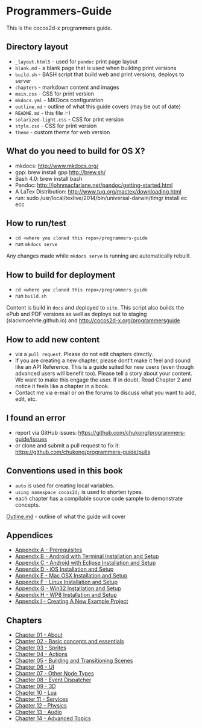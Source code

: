 Programmers-Guide
=================

This is the cocos2d-x programmers guide.


## Directory layout

* `_layout.html5` - used for `pandoc` print page layout
* `blank.md` - a blank page that is used when building print versions
* `build.sh` - BASH script that build web and print versions, deploys to server
* `chapters` - markdown content and images
* `main.css` - CSS for print version
* `mkdocs.yml` - MKDocs configuration
* `outline.md` - outline of what this guide covers (may be out of date)
* `README.md` - this file :-)
* `solarized-light.css` - CSS for print version
* `style.css` - CSS for print version
* `theme` - custom theme for web version

## What do you need to build for OS X?

* mkdocs: http://www.mkdocs.org/
* gpp: brew install gpp http://brew.sh/
* Bash 4.0: brew install bash
* Pandoc: http://johnmacfarlane.net/pandoc/getting-started.html
* A LaTex Distribution: http://www.tug.org/mactex/downloading.html
* run: sudo /usr/local/texlive/2014/bin/universal-darwin/tlmgr install ec ecc

## How to run/test

* `cd <where you cloned this repo>/programmers-guide`
* run `mkdocs serve`

Any changes made while `mkdocs serve` is running are automatically rebuilt.

## How to build for deployment

* `cd <where you cloned this repo>/programmers-guide`
* run `build.sh`

Content is build in `docs` and deployed to `site`. This script also builds the
ePub and PDF versions as well as deploys out to staging (slackmoehrle.github.io)
and http://cocos2d-x.org/programmersguide

## How to add new content

* via a `pull request`. Please do not edit chapters directly.
* If you are creating a new chapter, please dont't make it feel and sound like an API Reference. This is a guide suited for new users (even though advanced users will benefit too). Please tell a story about your content. We want to make this engage the user. If in doubt. Read Chapter 2 and notice it feels like a chapter in a book.
* Contact me via e-mail or on the forums to discuss what you want to add, edit, etc.


## I found an error

* report via GitHub issues: https://github.com/chukong/programmers-guide/issues
* or clone and submit a pull request to fix it: https://github.com/chukong/programmers-guide/pulls

## Conventions used in this book

* `auto` is used for creating local variables.
* `using namespace cocos2d;` is used to shorten types.
* each chapter has a compilable source code sample to demonstrate concepts.


[Outline.md](https://github.com/chukong/programmers-guide/blob/master/chapters/outline.md) - outline of what the guide will cover

Appendices
--------
 - [Appendix A - Prerequisites](https://github.com/chukong/programmers-guide/blob/master/chapters/A.md)
 - [Appendix B - Android with Terminal Installation and Setup](https://github.com/chukong/programmers-guide/blob/master/chapters/B.md)
 - [Appendix C - Android with Eclipse Installation and Setup](https://github.com/chukong/programmers-guide/blob/master/chapters/C.md)
 - [Appendix D - iOS Installation and Setup](https://github.com/chukong/programmers-guide/blob/master/chapters/D.md)
 - [Appendix E - Mac OSX Installation and Setup](https://github.com/chukong/programmers-guide/blob/master/chapters/E.md)
 - [Appendix F - Linux Installation and Setup](https://github.com/chukong/programmers-guide/blob/master/chapters/F.md)
 - [Appendix G - Win32 Installation and Setup](https://github.com/chukong/programmers-guide/blob/master/chapters/G.md)
 - [Appendix H - WP8 Installation and Setup](https://github.com/chukong/programmers-guide/blob/master/chapters/H.md)
 - [Appendix I - Creating A New Example Project](https://github.com/chukong/programmers-guide/blob/master/chapters/I.md)

Chapters
--------
 - [Chapter 01 - About](https://github.com/chukong/programmers-guide/blob/master/chapters/1.md)
 - [Chapter 02 - Basic concepts and essentials](https://github.com/chukong/programmers-guide/blob/master/chapters/2.md)
 - [Chapter 03 - Sprites](https://github.com/chukong/programmers-guide/blob/master/chapters/3.md)
 - [Chapter 04 - Actions](https://github.com/chukong/programmers-guide/blob/master/chapters/4.md)
 - [Chapter 05 - Building and Transitioning Scenes](https://github.com/chukong/programmers-guide/blob/master/chapters/5.md)
 - [Chapter 06 - UI](https://github.com/chukong/programmers-guide/blob/master/chapters/6.md)
 - [Chapter 07 - Other Node Types](https://github.com/chukong/programmers-guide/blob/master/chapters/7.md)
 - [Chapter 08 - Event Dispatcher](https://github.com/chukong/programmers-guide/blob/master/chapters/8.md)
 - [Chapter 09 - 3D](https://github.com/chukong/programmers-guide/blob/master/chapters/9.md)
 - [Chapter 10 - Lua](https://github.com/chukong/programmers-guide/blob/master/chapters/10.md)
 - [Chapter 11 - Services](https://github.com/chukong/programmers-guide/blob/master/chapters/11.md)
 - [Chapter 12 - Physics](https://github.com/chukong/programmers-guide/blob/master/chapters/12.md)
 - [Chapter 13 - Audio](https://github.com/chukong/programmers-guide/blob/master/chapters/13.md)
 - [Chapter 14 - Advanced Topics](https://github.com/chukong/programmers-guide/blob/master/chapters/14.md)
